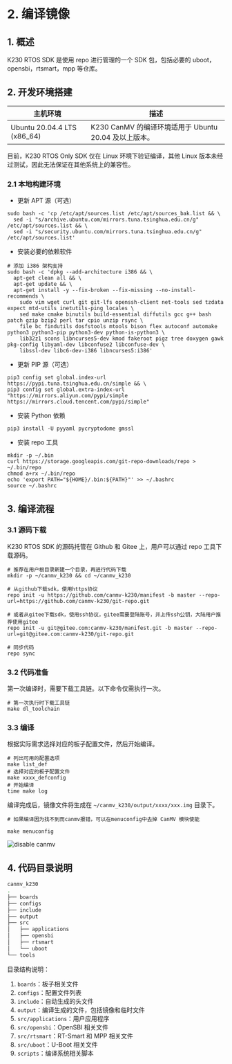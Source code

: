 # 2. 编译镜像

## 1. 概述

K230 RTOS SDK 是使用 repo 进行管理的一个 SDK 包，包括必要的 uboot，opensbi，rtsmart，mpp 等仓库。

## 2. 开发环境搭建

| 主机环境          | 描述                                |
| ----------------- | ----------------------------------- |
| Ubuntu 20.04.4 LTS (x86_64) | K230 CanMV 的编译环境适用于 Ubuntu 20.04 及以上版本。 |

目前，K230 RTOS Only SDK 仅在 Linux 环境下验证编译，其他 Linux 版本未经过测试，因此无法保证在其他系统上的兼容性。

### 2.1 本地构建环境

- 更新 APT 源（可选）

```shell
sudo bash -c 'cp /etc/apt/sources.list /etc/apt/sources_bak.list && \
  sed -i "s/archive.ubuntu.com/mirrors.tuna.tsinghua.edu.cn/g" /etc/apt/sources.list && \
  sed -i "s/security.ubuntu.com/mirrors.tuna.tsinghua.edu.cn/g" /etc/apt/sources.list'
```

- 安装必要的依赖软件

```shell
# 添加 i386 架构支持
sudo bash -c 'dpkg --add-architecture i386 && \
  apt-get clean all && \
  apt-get update && \
  apt-get install -y --fix-broken --fix-missing --no-install-recommends \
    sudo vim wget curl git git-lfs openssh-client net-tools sed tzdata expect mtd-utils inetutils-ping locales \
    sed make cmake binutils build-essential diffutils gcc g++ bash patch gzip bzip2 perl tar cpio unzip rsync \
    file bc findutils dosfstools mtools bison flex autoconf automake python3 python3-pip python3-dev python-is-python3 \
    lib32z1 scons libncurses5-dev kmod fakeroot pigz tree doxygen gawk pkg-config libyaml-dev libconfuse2 libconfuse-dev \
    libssl-dev libc6-dev-i386 libncurses5:i386'
```

- 更新 PIP 源（可选）

```shell
pip3 config set global.index-url https://pypi.tuna.tsinghua.edu.cn/simple && \
pip3 config set global.extra-index-url "https://mirrors.aliyun.com/pypi/simple https://mirrors.cloud.tencent.com/pypi/simple"
```

- 安装 Python 依赖

```shell
pip3 install -U pyyaml pycryptodome gmssl
```

- 安装 repo 工具

```shell
mkdir -p ~/.bin
curl https://storage.googleapis.com/git-repo-downloads/repo > ~/.bin/repo
chmod a+rx ~/.bin/repo
echo 'export PATH="${HOME}/.bin:${PATH}"' >> ~/.bashrc
source ~/.bashrc
```

## 3. 编译流程

### 3.1 源码下载

K230 RTOS SDK 的源码托管在 Github 和 Gitee 上，用户可以通过 repo 工具下载源码。

```shell
# 推荐在用户根目录新建一个目录，再进行代码下载
mkdir -p ~/canmv_k230 && cd ~/canmv_k230

# 从github下载sdk，使用https协议
repo init -u https://github.com/canmv-k230/manifest -b master --repo-url=https://github.com/canmv-k230/git-repo.git

# 或者从gitee下载sdk，使用ssh协议，gitee需要登陆账号，并上传ssh公钥，大陆用户推荐使用gitee
repo init -u git@gitee.com:canmv-k230/manifest.git -b master --repo-url=git@gitee.com:canmv-k230/git-repo.git

# 同步代码
repo sync
```

### 3.2 代码准备

第一次编译时，需要下载工具链。以下命令仅需执行一次。

```shell
# 第一次执行时下载工具链
make dl_toolchain
```

### 3.3 编译

根据实际需求选择对应的板子配置文件，然后开始编译。

```shell
# 列出可用的配置选项
make list_def
# 选择对应的板子配置文件
make xxxx_defconfig
# 开始编译
time make log
```

编译完成后，镜像文件将生成在 `~/canmv_k230/output/xxxx/xxx.img` 目录下。

```shell
# 如果编译因为找不到而canmv报错，可以在menuconfig中去掉 CanMV 模块使能

make menuconfig
```

![disable canmv](https://developer.canaan-creative.com/api/post/attachment?id=440)

## 4. 代码目录说明

```sh
canmv_k230
.
├── boards
├── configs
├── include
├── output
├── src
│   ├── applications
│   ├── opensbi
│   ├── rtsmart
│   └── uboot
└── tools
```

目录结构说明：

1. `boards`：板子相关文件
1. `configs`：配置文件列表
1. `include`：自动生成的头文件
1. `output`：编译生成的文件，包括镜像和临时文件
1. `src/applications`：用户应用程序
1. `src/opensbi`：OpenSBI 相关文件
1. `src/rtsmart`：RT-Smart 和 MPP 相关文件
1. `src/uboot`：U-Boot 相关文件
1. `scripts`：编译系统相关脚本
